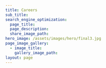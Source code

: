 ```yaml
---
title: Careers
sub_title:
search_engine_optimization:
  page_title:
  page_description:
  share_image_path:
hero_image: /assets/images/hero/final3.jpg
page_image_gallery:
  - image_title:
    gallery_image_path:
layout: page
---
```

